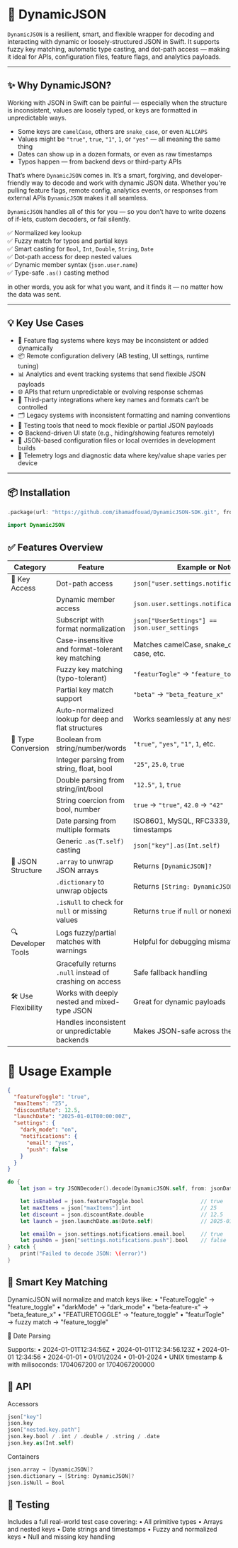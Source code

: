 # 🧩 DynamicJSON

`DynamicJSON` is a resilient, smart, and flexible wrapper for decoding and interacting 
with dynamic or loosely-structured JSON in Swift. It supports fuzzy key matching, 
automatic type casting, and dot-path access — making it ideal for APIs, 
configuration files, feature flags, and analytics payloads.

---

## ✨ Why DynamicJSON?

Working with JSON in Swift can be painful — especially when the structure is inconsistent, 
values are loosely typed, or keys are formatted in unpredictable ways.

- Some keys are `camelCase`, others are `snake_case`, or even `ALLCAPS`
- Values might be `"true"`, `true`, `"1"`, `1`, or `"yes"` — all meaning the same thing
- Dates can show up in a dozen formats, or even as raw timestamps
- Typos happen — from backend devs or third-party APIs

That’s where `DynamicJSON` comes in. It’s a smart, forgiving, and developer-friendly way 
to decode and work with dynamic JSON data. Whether you're pulling feature flags, 
remote config, analytics events, or responses from external APIs 
`DynamicJSON` makes it all seamless.

`DynamicJSON` handles all of this for you — so you don’t have to write dozens of if-lets, custom decoders, or fail silently.

✅ Normalized key lookup  
✅ Fuzzy match for typos and partial keys  
✅ Smart casting for `Bool`, `Int`, `Double`, `String`, `Date`  
✅ Dot-path access for deep nested values  
✅ Dynamic member syntax (`json.user.name`)  
✅ Type-safe `.as()` casting method

in other words, you ask for what you want, and it finds it — no matter how the data was sent.

---

## 💡 Key Use Cases

- 🔧 Feature flag systems where keys may be inconsistent or added dynamically
- 📦 Remote configuration delivery (AB testing, UI settings, runtime tuning)
- 📊 Analytics and event tracking systems that send flexible JSON payloads
- 🌐 APIs that return unpredictable or evolving response schemas
- 🔌 Third-party integrations where key names and formats can’t be controlled
- 🗂 Legacy systems with inconsistent formatting and naming conventions
- 🧪 Testing tools that need to mock flexible or partial JSON payloads
- ⚙️ Backend-driven UI state (e.g., hiding/showing features remotely)
- 📁 JSON-based configuration files or local overrides in development builds
- 🧵 Telemetry logs and diagnostic data where key/value shape varies per device

---

## 📦 Installation

```swift
.package(url: "https://github.com/ihamadfouad/DynamicJSON-SDK.git", from: "1.0.0")

import DynamicJSON

```

## ✅ Features Overview

| Category           | Feature                                                                 | Example or Notes                                                 |
|--------------------|-------------------------------------------------------------------------|------------------------------------------------------------------|
| 🔑 Key Access      | Dot-path access                                                         | `json["user.settings.notifications.email"]`                     |
|                    | Dynamic member access                                                   | `json.user.settings.notifications.email`                        |
|                    | Subscript with format normalization                                     | `json["UserSettings"] == json.user_settings`                    |
|                    | Case-insensitive and format-tolerant key matching                       | Matches camelCase, snake_case, kebab-case, etc.                 |
|                    | Fuzzy key matching (typo-tolerant)                                      | `"featurTogle"` → `"feature_toggle"`                            |
|                    | Partial key match support                                               | `"beta"` → `"beta_feature_x"`                                   |
|                    | Auto-normalized lookup for deep and flat structures                     | Works seamlessly at any nesting depth                           |
| 🔄 Type Conversion | Boolean from string/number/words                                         | `"true"`, `"yes"`, `"1"`, `1`, etc.                             |
|                    | Integer parsing from string, float, bool                                | `"25"`, `25.0`, `true`                                          |
|                    | Double parsing from string/int/bool                                     | `"12.5"`, `1`, `true`                                           |
|                    | String coercion from bool, number                                       | `true` → `"true"`, `42.0` → `"42"`                              |
|                    | Date parsing from multiple formats                                      | ISO8601, MySQL, RFC3339, short, timestamps                      |
|                    | Generic `.as(T.self)` casting                                           | `json["key"].as(Int.self)`                                      |
| 🧩 JSON Structure  | `.array` to unwrap JSON arrays                                           | Returns `[DynamicJSON]?`                                        |
|                    | `.dictionary` to unwrap objects                                         | Returns `[String: DynamicJSON]?`                                |
|                    | `.isNull` to check for `null` or missing values                         | Returns `true` if `null` or nonexistent                         |
| 🔍 Developer Tools | Logs fuzzy/partial matches with warnings                                | Helpful for debugging mismatches                                |
|                    | Gracefully returns `.null` instead of crashing on access                | Safe fallback handling                                          |
| 🛠 Use Flexibility | Works with deeply nested and mixed-type JSON                            | Great for dynamic payloads                                      |
|                    | Handles inconsistent or unpredictable backends                          | Makes JSON-safe across the board                                |

# 🚀 Usage Example

```json
{
  "featureToggle": "true",
  "maxItems": "25",
  "discountRate": 12.5,
  "launchDate": "2025-01-01T00:00:00Z",
  "settings": {
    "dark_mode": "on",
    "notifications": {
      "email": "yes",
      "push": false
    }
  }
}
```

```swift
do {
    let json = try JSONDecoder().decode(DynamicJSON.self, from: jsonData)

    let isEnabled = json.featureToggle.bool                  // true
    let maxItems = json["maxItems"].int                      // 25
    let discount = json.discountRate.double                  // 12.5
    let launch = json.launchDate.as(Date.self)               // 2025-01-01

    let emailOn = json.settings.notifications.email.bool     // true
    let pushOn = json["settings.notifications.push"].bool    // false
} catch {
    print("Failed to decode JSON: \(error)")
}
```

## 🧠 Smart Key Matching

DynamicJSON will normalize and match keys like:
•    "FeatureToggle" → "feature_toggle"
•    "darkMode" → "dark_mode"
•    "beta-feature-x" → "beta_feature_x"
•    "FEATURETOGGLE" → "feature_toggle"
•    "featurTogle" → fuzzy match → "feature_toggle"
 
📅 Date Parsing

Supports:
•    2024-01-01T12:34:56Z
•    2024-01-01T12:34:56.123Z
•    2024-01-01 12:34:56
•    2024-01-01
•    01/01/2024
•    01-01-2024
•    UNIX timestamp & with milisoconds: 1704067200 or 1704067200000
 
## 🔬 API

Accessors

```swift
json["key"]
json.key
json["nested.key.path"]
json.key.bool / .int / .double / .string / .date
json.key.as(Int.self)
```

Containers

```swift
json.array → [DynamicJSON]?
json.dictionary → [String: DynamicJSON]?
json.isNull → Bool
```

## 🧪 Testing

Includes a full real-world test case covering:
•    All primitive types
•    Arrays and nested keys
•    Date strings and timestamps
•    Fuzzy and normalized keys
•    Null and missing key handling
